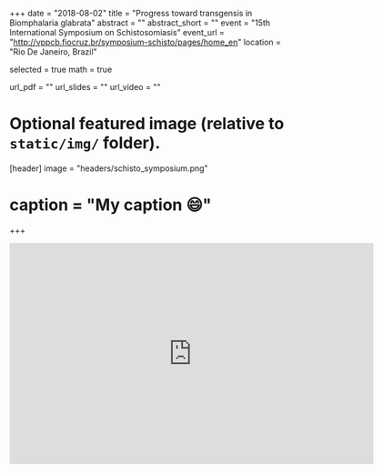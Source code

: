 +++
date = "2018-08-02"
title = "Progress toward transgensis in Biomphalaria glabrata"
abstract = ""
abstract_short = ""
event = "15th International Symposium on Schistosomiasis"
event_url = "http://vppcb.fiocruz.br/symposium-schisto/pages/home_en"
location = "Rio De Janeiro, Brazil"

selected = true
math = true

url_pdf = ""
url_slides = ""
url_video = ""

# Optional featured image (relative to `static/img/` folder).
[header]
image = "headers/schisto_symposium.png"
# caption = "My caption :smile:"

+++
<iframe src="https://docs.google.com/presentation/d/e/2PACX-1vTxTTa-EixbpWBv8G_R5vHRRKtGv26brnbaf2XpUbTQnsp1-F_hI-Ss9GxvNXpIhqsR3yqX89AYa64i/embed?start=false&loop=false&delayms=3000" frameborder="0" width="640" height="389" allowfullscreen="true" mozallowfullscreen="true" webkitallowfullscreen="true"></iframe>
